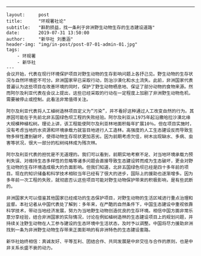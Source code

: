 ---
	layout:     post
	title:      "环规署社论"
	subtitle:   "斟酌损益，找一条利于非洲野生动物生存的生态建设道路"
	date:       2019-07-31 13:50:00
	author:     "新华社 刘墨涵"
	header-img: "img/in-post/post-07-01-admin-01.jpg"
	tags:
	    - 环规署 
	    - 新华社 
	---  
	会议开始，代表在现行环境保护项目对野生动物的生存影响问题上各抒己见。野生动物的生存状况与自然环境密不可分。非洲国家早已采取行动，防治沙漠化和水土流失。此前，非洲国家代表普遍认为这些项目在改善环境的同时，保护了野生动物栖息地、保证了部分动物的食物来源。然而阿尔及利亚代表在会议上提出，这些已经采取的行动在一定程度上加剧了非洲野生动物危机，需要被停止或控制。此看法非常值得关注。  
	
	阿尔及利亚代表将人工植树造林项目定义为“污染”，并不看好这种通过人工改变自然的行为。其原因可能在于先前北非五国绿色坝工程的失败经验。阿尔及利亚从1975年起沿撒哈拉沙漠北缘大规模种植松树。理论上讲，该工程能使阿尔及利亚林地面积每年扩展10％。但在项目实施时，没有考虑当地的水资源和环境承载力就盲目地进行人工造林。高强度的人工生态建设反而导致生物多样性遭到破坏，使得动物生存现状更加恶劣。因为前期考虑欠佳，树木出现缺水、多病、虫害等状况，很大一部分的松树纯林成为残次林。  
	
	阿尔及利亚代表的担忧是不无道理的。我们可以看到，前期实地考察不足、对当地环境承载力预判失误、对维持生态多样性的忽略等诸多问题会直接导致生态建设转而成为生态破坏，更会对野生动物的生存环境造成极大的负面影响。但我们知道，北非五国绿色坝已经是四十多年前的项目。现在的知识储备和科学技术相较当年已经有了很大的进步，国际上的援助也逐渐增多。因为多年前一次工程的失败，就彻底否认这些项目可能对野生动物保护带来的积极影响，是有些武断的。  
	
	非洲国家大可以借鉴其他国家已经成功的生态保护项目，对野生动物的生活区域进行重点治理和监督。本社记者从中国代表处了解到：多年来，在严酷的自然条件下，中国生态建设中重视依靠科学技术，带动当地经济发展，努力为当地野生动物创造优良的生存环境。相信中国方面非常乐意分享经验，结合非洲国家的实际情况，讨论在例如植树造林的生态建设项目上的规划问题，并持续关注野生动物在人工参与建设的生态环境中生活状态，及时予以调整。中国将尽力援助非洲找到一条为非洲野生动物生存带来正面影响的有非洲特色的生态建设套路。  
	
	新华社始终相信：真诚友好、平等互利、团结合作、共同发展是中非交往与合作的原则，也是中非关系长盛不衰的动力。 
